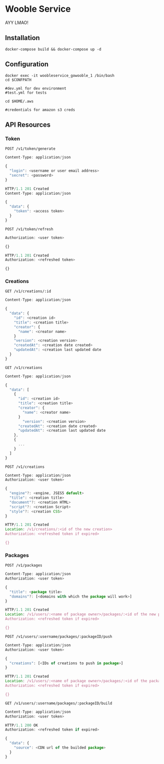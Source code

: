 # Wooble Service
AYY LMAO!

## Installation

```
docker-compose build && docker-compose up -d
```
## Configuration
```
docker exec -it woobleservice_gowooble_1 /bin/bash
cd $CONFPATH

#dev.yml for dev environment
#test.yml for tests

cd $HOME/.aws

#credentials for amazon s3 creds
```

## API Resources

### Token

`POST /v1/token/generate`
```js
Content-Type: application/json

{
  "login": <username or user email address>
  "secret": <password>
}
```
```js
HTTP/1.1 201 Created
Content-Type: application/json

{
  "data": {
    "token": <access token>
  }
}
```

`POST /v1/token/refresh`
```js
Authorization: <user token>

{}
```
```js
HTTP/1.1 201 Created
Authorization: <refreshed token>

{}
```

### Creations

`GET /v1/creations/:id`
```js
Content-Type: application/json

{
  "data": {
    "id": <creation id>
    "title": <creation title>
    "creator": {
      "name": <creator name>
    }
    "version": <creation version>
    "createdAt": <creation date created>
    "updatedAt": <creation last updated date
  }
}
```

`GET /v1/creations`
```js
Content-Type: application/json

{
  "data": [
    {
      "id": <creation id>
      "title": <creation title>
      "creator": {
        "name": <creator name>
      }
    	"version": <creation version>
      "createdAt": <creation date created>
      "updatedAt": <creation last updated date
    },
    {
      ...
    }
  ]
}
```

`POST /v1/creations`
```js
Content-Type: application/json
Authorization: <user token>

{
  "engine"?: <engine, JSES5 default>
  "title": <creation title>
  "document"?: <creation HTML>
  "script"?: <creation Script>
  "style"?: <creation CSS>
}
```
```js
HTTP/1.1 201 Created
Location: /v1/creations/:<id of the new creation>
Authorization: <refreshed token if expired>

{}
```

### Packages

`POST /v1/packages`
```js
Content-Type: application/json
Authorization: <user token>

{
  "title": <package title>
  "domains"?: [<domains with which the package will work>]
}
```
```js
HTTP/1.1 201 Created
Location: /v1/users/:<name of package owner>/packages/:<id of the new package>
Authorization: <refreshed token if expired>

{}
```

`POST /v1/users/:username/packages/:packageID/push`
```js
Content-Type: application/json
Authorization: <user token>

{
  "creations": [<IDs of creations to push in package>]
}
```
```js
HTTP/1.1 201 Created
Location: /v1/users/:<name of package owner>/packages/:<id of the package>
Authorization: <refreshed token if expired>

{}
```

`GET /v1/users/:username/packages/:packageID/build`
```js
Content-Type: application/json
Authorization: <user token>
```
```js
HTTP/1.1 200 OK
Authorization: <refreshed token if expired>

{
  "data": {
    "source": <CDN url of the builded package>
  }
}
```